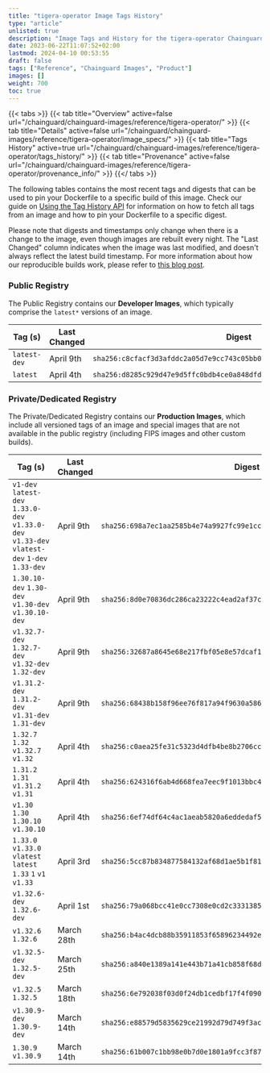 ```yaml
---
title: "tigera-operator Image Tags History"
type: "article"
unlisted: true
description: "Image Tags and History for the tigera-operator Chainguard Image"
date: 2023-06-22T11:07:52+02:00
lastmod: 2024-04-10 00:53:55
draft: false
tags: ["Reference", "Chainguard Images", "Product"]
images: []
weight: 700
toc: true
---
```


{{< tabs >}}
{{< tab title="Overview" active=false url="/chainguard/chainguard-images/reference/tigera-operator/" >}}
{{< tab title="Details" active=false url="/chainguard/chainguard-images/reference/tigera-operator/image_specs/" >}}
{{< tab title="Tags History" active=true url="/chainguard/chainguard-images/reference/tigera-operator/tags_history/" >}}
{{< tab title="Provenance" active=false url="/chainguard/chainguard-images/reference/tigera-operator/provenance_info/" >}}
{{</ tabs >}}

The following tables contains the most recent tags and digests that can be used to pin your Dockerfile to a specific build of this image. Check our guide on [Using the Tag History API](/chainguard/chainguard-images/using-the-tag-history-api/) for information on how to fetch all tags from an image and how to pin your Dockerfile to a specific digest.

Please note that digests and timestamps only change when there is a change to the image, even though images are rebuilt every night. The "Last Changed" column indicates when the image was last modified, and doesn't always reflect the latest build timestamp. For more information about how our reproducible builds work, please refer to [this blog post](https://www.chainguard.dev/unchained/reproducing-chainguards-reproducible-image-builds).

### Public Registry
The Public Registry contains our **Developer Images**, which typically comprise the `latest*` versions of an image.

| Tag (s)       | Last Changed | Digest                                                                    |
|---------------|--------------|---------------------------------------------------------------------------|
|  `latest-dev` | April 9th    | `sha256:c8cfacf3d3afddc2a05d7e9cc743c05bb0d6088c228673eead1b66f8dbbf5639` |
|  `latest`     | April 4th    | `sha256:d8285c929d47e9d5ffc0bdb4ce0a848dfdd5b4782d5c48b1b249a4d8f6acec70` |


### Private/Dedicated Registry
The Private/Dedicated Registry contains our **Production Images**, which include all versioned tags of an image and special images that are not available in the public registry (including FIPS images and other custom builds).

| Tag (s)                                                                                        | Last Changed | Digest                                                                    |
|------------------------------------------------------------------------------------------------|--------------|---------------------------------------------------------------------------|
|  `v1-dev` `latest-dev` `1.33.0-dev` `v1.33.0-dev` `v1.33-dev` `vlatest-dev` `1-dev` `1.33-dev` | April 9th    | `sha256:698a7ec1aa2585b4e74a9927fc99e1ccc3208bf3582ce9292d5abf3c2313cd99` |
|  `1.30.10-dev` `1.30-dev` `v1.30-dev` `v1.30.10-dev`                                           | April 9th    | `sha256:8d0e70836dc286ca23222c4ead2af37cbe8eb364adcc6bee03e04566331eec2c` |
|  `v1.32.7-dev` `1.32.7-dev` `v1.32-dev` `1.32-dev`                                             | April 9th    | `sha256:32687a8645e68e217fbf05e8e57dcaf18976f3f373c1ca49b47d33301a65f7ac` |
|  `v1.31.2-dev` `1.31.2-dev` `v1.31-dev` `1.31-dev`                                             | April 9th    | `sha256:68438b158f96ee76f817a94f9630a586f35a4ab255810ecff050f54c2ed83a90` |
|  `1.32.7` `1.32` `v1.32.7` `v1.32`                                                             | April 4th    | `sha256:c0aea25fe31c5323d4dfb4be8b2706cc7a7713ea2b8be610adb1318f9fa1221e` |
|  `1.31.2` `1.31` `v1.31.2` `v1.31`                                                             | April 4th    | `sha256:624316f6ab4d668fea7eec9f1013bbc425d2df72f2a80b0308de14eb7074a1e0` |
|  `v1.30` `1.30` `1.30.10` `v1.30.10`                                                           | April 4th    | `sha256:6ef74df64c4ac1aeab5820a6eddedaf59a305367dbb5332f58038deaa8fbcc48` |
|  `1.33.0` `v1.33.0` `vlatest` `latest` `1.33` `1` `v1` `v1.33`                                 | April 3rd    | `sha256:5cc87b834877584132af68d1ae5b1f8176f5701a17f36fcc09e5234658f759c0` |
|  `v1.32.6-dev` `1.32.6-dev`                                                                    | April 1st    | `sha256:79a068bcc41e0cc7308e0cd2c3331385fb51782e22e908798e3c2af0a4231d6f` |
|  `v1.32.6` `1.32.6`                                                                            | March 28th   | `sha256:b4ac4dcb88b35911853f65896234492e6f7603d901f73981298bdad05168268c` |
|  `v1.32.5-dev` `1.32.5-dev`                                                                    | March 25th   | `sha256:a840e1389a141e443b71a41cb858f68d7df47b8993d14cd4f9d7290294497d6d` |
|  `v1.32.5` `1.32.5`                                                                            | March 18th   | `sha256:6e792038f03d0f24db1cedbf17f4f090b9266723d565053f326cc5ec21bf430f` |
|  `v1.30.9-dev` `1.30.9-dev`                                                                    | March 14th   | `sha256:e88579d5835629ce21992d79d749f3ac1fa2ac67f04494d8dd0dde3949ea2478` |
|  `1.30.9` `v1.30.9`                                                                            | March 14th   | `sha256:61b007c1bb98e0b7d0e1801a9fcc3f878d210ae673163a599aab2a9fc7908161` |

